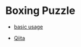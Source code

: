 # Boxing Puzzle

- [basic usage](https://nbviewer.jupyter.org/github/maskot1977/boxing_puzzle/blob/main/notebook/boxing_puzzle2_basic_usage.ipynb)

- [Qiita](https://qiita.com/maskot1977/items/685c336b104a3ec12c2c)
